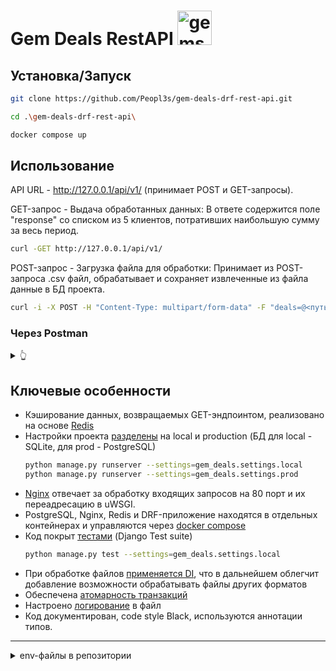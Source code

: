 # Gem Deals RestAPI <img style="height:55px; width:55px;" src="https://opengameart.org/sites/default/files/styles/medium/public/gems_preview.png" alt="gems"/>

## Установка/Запуск
```bash
git clone https://github.com/Peopl3s/gem-deals-drf-rest-api.git

cd .\gem-deals-drf-rest-api\

docker compose up
```
## Использование 
API URL - http://127.0.0.1/api/v1/    (принимает POST и GET-запросы).

GET-запрос - Выдача обработанных данных: В ответе содержится поле "response" со списком из 5 клиентов, потративших наибольшую сумму за весь период.
```bash
curl -GET http://127.0.0.1/api/v1/
```

POST-запрос - Загрузка файла для обработки: Принимает из POST-запроса .csv файл, обрабатывает и сохраняет извлеченные из файла данные в БД проекта.
```bash
curl -i -X POST -H "Content-Type: multipart/form-data" -F "deals=@<путь_до_файла>" http://127.0.0.1/api/v1/
```

### Через Postman

<details>
  <summary>👆</summary>
<img style="height:380px; width:1000px;" src="https://i.ibb.co/C9x68CX/post.png" alt="post"/>
<img style="height:380px; width:1000px;" src="https://i.ibb.co/2F7zGjV/get.png" alt="get"/>
</details>

## Ключевые особенности
* Кэширование данных, возвращаемых GET-эндпоинтом, реализовано на основе [Redis](https://github.com/Peopl3s/gem-deals-drf-rest-api/blob/661864a8cbe49f7672d703d3872df88ed7c91474/gem_deals/gem_deals/settings/prod.py#L26)
* Настройки проекта [разделены](https://github.com/Peopl3s/gem-deals-drf-rest-api/blob/661864a8cbe49f7672d703d3872df88ed7c91474/gem_deals/gem_deals/settings/prod.py#L1) на local и production (БД для local - SQLite, для prod - PostgreSQL)
  ```bash
  python manage.py runserver --settings=gem_deals.settings.local
  python manage.py runserver --settings=gem_deals.settings.prod
  ```
* [Nginx](https://github.com/Peopl3s/gem-deals-drf-rest-api/blob/661864a8cbe49f7672d703d3872df88ed7c91474/config/nginx/default.conf.template#L1) отвечает за обработку входящих запросов на 80 порт и их переадресацию в uWSGI.
* PostgreSQL, Nginx, Redis и DRF-приложение находятся в отдельных контейнерах и управляются через [docker compose](https://github.com/Peopl3s/gem-deals-drf-rest-api/blob/661864a8cbe49f7672d703d3872df88ed7c91474/docker-compose.yml#L1)
* Код покрыт [тестами](https://github.com/Peopl3s/gem-deals-drf-rest-api/blob/661864a8cbe49f7672d703d3872df88ed7c91474/gem_deals/deal_api/tests/test_services.py#L1) (Django Test suite)
  ```bash
  python manage.py test --settings=gem_deals.settings.local
  ```
* При обработке файлов [применяется DI](https://github.com/Peopl3s/gem-deals-drf-rest-api/blob/661864a8cbe49f7672d703d3872df88ed7c91474/gem_deals/deal_api/services.py#L15), что в дальнейшем облегчит добавление возможности обрабатывать файлы других форматов
* Обеспечена [атомарность транзакций](https://github.com/Peopl3s/gem-deals-drf-rest-api/blob/661864a8cbe49f7672d703d3872df88ed7c91474/gem_deals/deal_api/services.py#L134)
* Настроено [логирование](https://github.com/Peopl3s/gem-deals-drf-rest-api/blob/661864a8cbe49f7672d703d3872df88ed7c91474/gem_deals/gem_deals/settings/base.py#L134C1-L134C1) в файл
* Код документирован, code style Black, используются аннотации типов.

<hr>
<details>
  <summary>env-файлы в репозитории</summary>
  <i>.env-файлы обычно не принято хранить в публичном репозитории (как правило использую заглушку по типу .env.example), но для удобства сдачи работы было принято решение оcтавить всё-таки их в репозитории.</i>
</details>
  


